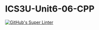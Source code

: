 # ICS3U-Unit6-06-CPP

[![GitHub's Super Linter](https://github.com/Aidan-Lalonde-Novales/ICS3U-Unit6-06-CPP/workflows/GitHub's%20Super%20Linter/badge.svg)](https://github.com/Aidan-Lalonde-Novales/ICS3U-Unit6-06-CPP/actions)
